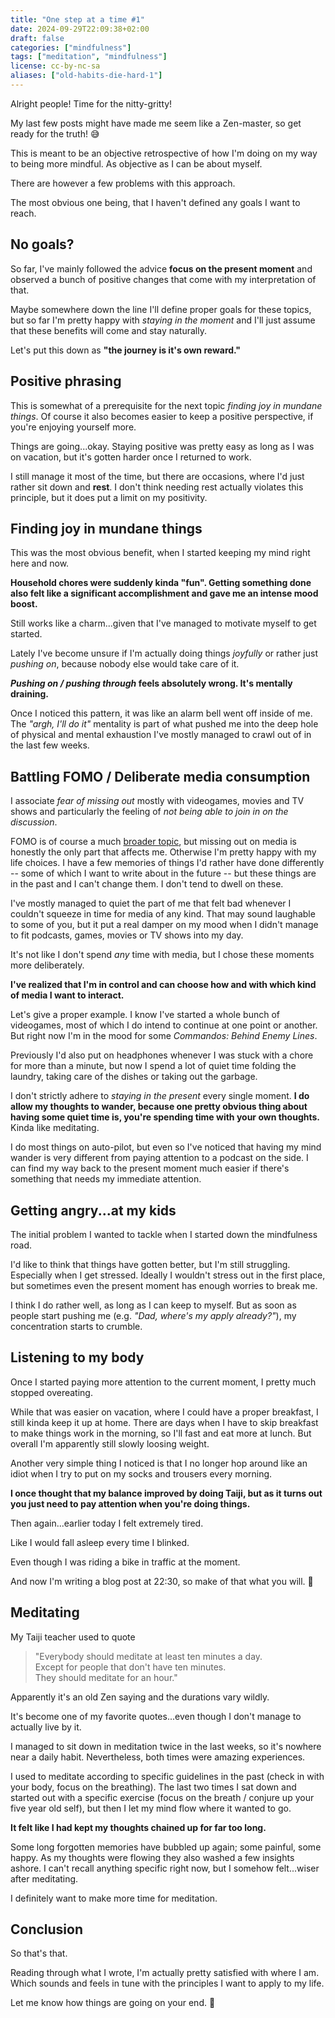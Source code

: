 ```yaml
---
title: "One step at a time #1"
date: 2024-09-29T22:09:38+02:00
draft: false
categories: ["mindfulness"]
tags: ["meditation", "mindfulness"]
license: cc-by-nc-sa
aliases: ["old-habits-die-hard-1"]
---
```


Alright people! Time for the nitty-gritty!

My last few posts might have made me seem like a Zen-master, so get ready for the truth! 😅

This is meant to be an objective retrospective of how I'm doing on my way to being more mindful. As objective as I can be about myself.

There are however a few problems with this approach.

The most obvious one being, that I haven't defined any goals I want to reach.

## No goals?

So far, I've mainly followed the advice **focus on the present moment** and observed a bunch of positive changes that come with my interpretation of that.

Maybe somewhere down the line I'll define proper goals for these topics, but so far I'm pretty happy with _staying in the moment_ and I'll just assume that these benefits will come and stay naturally.

Let's put this down as **"the journey is it's own reward."**

## Positive phrasing

This is somewhat of a prerequisite for the next topic _finding joy in mundane things_. Of course it also becomes easier to keep a positive perspective, if you're enjoying yourself more.

Things are going...okay. Staying positive was pretty easy as long as I was on vacation, but it's gotten harder once I returned to work.

I still manage it most of the time, but there are occasions, where I'd just rather sit down and **rest**. I don't think needing rest actually violates this principle, but it does put a limit on my positivity.

## Finding joy in mundane things

This was the most obvious benefit, when I started keeping my mind right here and now.

**Household chores were suddenly kinda "fun". Getting something done also felt like a significant accomplishment and gave me an intense mood boost.**

Still works like a charm...given that I've managed to motivate myself to get started.

Lately I've become unsure if I'm actually doing things _joyfully_ or rather just _pushing on_, because nobody else would take care of it.

**_Pushing on / pushing through_ feels absolutely wrong. It's mentally draining.**

Once I noticed this pattern, it was like an alarm bell went off inside of me. The _"argh, I'll do it"_ mentality is part of what pushed me into the deep hole of physical and mental exhaustion I've mostly managed to crawl out of in the last few weeks.

## Battling FOMO / Deliberate media consumption

I associate _fear of missing out_ mostly with videogames, movies and TV shows and particularly the feeling of _not being able to join in on the discussion_.

FOMO is of course a much [broader topic](https://en.wikipedia.org/wiki/Fear_of_missing_out), but missing out on media is honestly the only part that affects me. Otherwise I'm pretty happy with my life choices. I have a few memories of things I'd rather have done differently -- some of which I want to write about in the future -- but these things are in the past and I can't change them. I don't tend to dwell on these.

I've mostly managed to quiet the part of me that felt bad whenever I couldn't squeeze in time for media of any kind. That may sound laughable to some of you, but it put a real damper on my mood when I didn't manage to fit podcasts, games, movies or TV shows into my day.

It's not like I don't spend _any_ time with media, but I chose these moments more deliberately.

**I've realized that I'm in control and can choose how and with which kind of media I want to interact.**

Let's give a proper example. I know I've started a whole bunch of videogames, most of which I do intend to continue at one point or another. But right now I'm in the mood for some _Commandos: Behind Enemy Lines_.

Previously I'd also put on headphones whenever I was stuck with a chore for more than a minute, but now I spend a lot of quiet time folding the laundry, taking care of the dishes or taking out the garbage.

I don't strictly adhere to _staying in the present_ every single moment. **I do allow my thoughts to wander, because one pretty obvious thing about having some quiet time is, you're spending time with your own thoughts.** Kinda like meditating.

I do most things on auto-pilot, but even so I've noticed that having my mind wander is very different from paying attention to a podcast on the side. I can find my way back to the present moment much easier if there's something that needs my immediate attention.

## Getting angry...at my kids

The initial problem I wanted to tackle when I started down the mindfulness road.

I'd like to think that things have gotten better, but I'm still struggling. Especially when I get stressed. Ideally I wouldn't stress out in the first place, but sometimes even the present moment has enough worries to break me.

I think I do rather well, as long as I can keep to myself. But as soon as people start pushing me (e.g. _"Dad, where's my apply already?"_), my concentration starts to crumble.

## Listening to my body

Once I started paying more attention to the current moment, I pretty much stopped overeating.

While that was easier on vacation, where I could have a proper breakfast, I still kinda keep it up at home. There are days when I have to skip breakfast to make things work in the morning, so I'll fast and eat more at lunch. But overall I'm apparently still slowly loosing weight.

Another very simple thing I noticed is that I no longer hop around like an idiot when I try to put on my socks and trousers every morning.

**I once thought that my balance improved by doing Taiji, but as it turns out you just need to pay attention when you're doing things.**

Then again...earlier today I felt extremely tired.

Like I would fall asleep every time I blinked.

Even though I was riding a bike in traffic at the moment.

And now I'm writing a blog post at 22:30, so make of that what you will. 😬

## Meditating

My Taiji teacher used to quote

> "Everybody should meditate at least ten minutes a day.  
> Except for people that don't have ten minutes.  
> They should meditate for an hour."

Apparently it's an old Zen saying and the durations vary wildly.

It's become one of my favorite quotes...even though I don't manage to actually live by it.

I managed to sit down in meditation twice in the last weeks, so it's nowhere near a daily habit. Nevertheless, both times were amazing experiences.

I used to meditate according to specific guidelines in the past (check in with your body, focus on the breathing). The last two times I sat down and started out with a specific exercise (focus on the breath / conjure up your five year old self), but then I let my mind flow where it wanted to go.

**It felt like I had kept my thoughts chained up for far too long.**

Some long forgotten memories have bubbled up again; some painful, some happy. As my thoughts were flowing they also washed a few insights ashore. I can't recall anything specific right now, but I somehow felt...wiser after meditating.

I definitely want to make more time for meditation.

## Conclusion

So that's that.

Reading through what I wrote, I'm actually pretty satisfied with where I am. Which sounds and feels in tune with the principles I want to apply to my life.

Let me know how things are going on your end. 🙂
